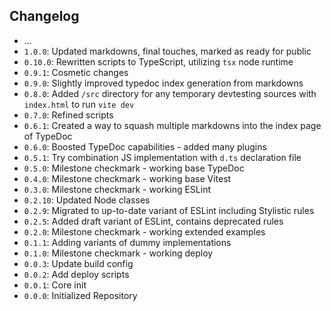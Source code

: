 ## Changelog

* ...
* `1.0.0`: Updated markdowns, final touches, marked as ready for public
* `0.10.0`: Rewritten scripts to TypeScript, utilizing `tsx` node runtime
* `0.9.1`: Cosmetic changes
* `0.9.0`: Slightly improved typedoc index generation from markdowns
* `0.8.0`: Added `/src` directory for any temporary devtesting sources with `index.html` to run `vite dev`
* `0.7.0`: Refined scripts
* `0.6.1`: Created a way to squash multiple markdowns into the index page of TypeDoc
* `0.6.0`: Boosted TypeDoc capabilities - added many plugins
* `0.5.1`: Try combination JS implementation with `d.ts` declaration file
* `0.5.0`: Milestone checkmark - working base TypeDoc
* `0.4.0`: Milestone checkmark - working base Vitest
* `0.3.0`: Milestone checkmark - working ESLint
* `0.2.10`: Updated Node classes
* `0.2.9`: Migrated to up-to-date variant of ESLint including Stylistic rules
* `0.2.5`: Added draft variant of ESLint, contains deprecated rules
* `0.2.0`: Milestone checkmark - working extended examples
* `0.1.1`: Adding variants of dummy implementations
* `0.1.0`: Milestone checkmark - working deploy
* `0.0.3`: Update build config
* `0.0.2`: Add deploy scripts
* `0.0.1`: Core init
* `0.0.0`: Initialized Repository

